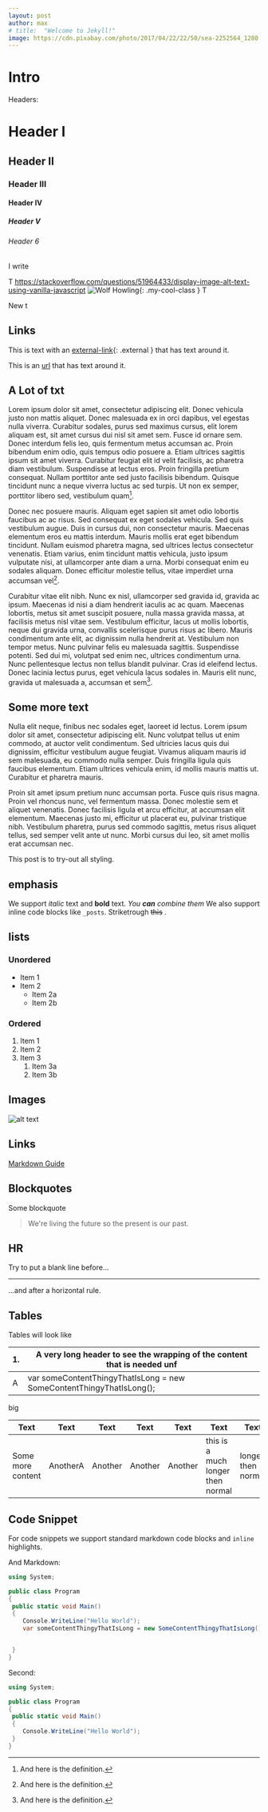 ```yaml
---
layout: post
author: max
# title:  "Welcome to Jekyll!"
image: https://cdn.pixabay.com/photo/2017/04/22/22/50/sea-2252564_1280.jpg
---
```


# Intro


Headers:
# Header I
## Header II
### Header III
#### Header IV
##### Header V
###### Header 6

I write

T
https://stackoverflow.com/questions/51964433/display-image-alt-text-using-vanilla-javascript
![Wolf Howling](https://cdn.pixabay.com/photo/2019/10/19/11/35/wolf-4561204_1280.png){: .my-cool-class }
T

New t

## Links
This is text with an [external-link](https://stackoverflow.com/questions/51964433/display-image-alt-text-using-vanilla-javascript){: .external } that has text around it.

This is an [url](https://stackoverflow.com/questions/51964433/display-image-alt-text-using-vanilla-javascript) that has text around it.

## A Lot of txt

Lorem ipsum dolor sit amet, consectetur adipiscing elit. Donec vehicula justo non mattis aliquet. Donec malesuada ex in orci dapibus, vel egestas nulla viverra. Curabitur sodales, purus sed maximus cursus, elit lorem aliquam est, sit amet cursus dui nisl sit amet sem. Fusce id ornare sem. Donec interdum felis leo, quis fermentum metus accumsan ac. Proin bibendum enim odio, quis tempus odio posuere a. Etiam ultrices sagittis ipsum sit amet viverra. Curabitur feugiat elit id velit facilisis, ac pharetra diam vestibulum. Suspendisse at lectus eros. Proin fringilla pretium consequat. Nullam porttitor ante sed justo facilisis bibendum. Quisque tincidunt nunc a neque viverra luctus ac sed turpis. Ut non ex semper, porttitor libero sed, vestibulum quam[^1].

Donec nec posuere mauris. Aliquam eget sapien sit amet odio lobortis faucibus ac ac risus. Sed consequat ex eget sodales vehicula. Sed quis vestibulum augue. Duis in cursus dui, non consectetur mauris. Maecenas elementum eros eu mattis interdum. Mauris mollis erat eget bibendum tincidunt. Nullam euismod pharetra magna, sed ultrices lectus consectetur venenatis. Etiam varius, enim tincidunt mattis vehicula, justo ipsum vulputate nisi, at ullamcorper ante diam a urna. Morbi consequat enim eu sodales aliquam. Donec efficitur molestie tellus, vitae imperdiet urna accumsan vel[^2].

Curabitur vitae elit nibh. Nunc ex nisl, ullamcorper sed gravida id, gravida ac ipsum. Maecenas id nisi a diam hendrerit iaculis ac ac quam. Maecenas lobortis, metus sit amet suscipit posuere, nulla massa gravida massa, at facilisis metus nisl vitae sem. Vestibulum efficitur, lacus ut mollis lobortis, neque dui gravida urna, convallis scelerisque purus risus ac libero. Mauris condimentum ante elit, ac dignissim nulla hendrerit at. Vestibulum non tempor metus. Nunc pulvinar felis eu malesuada sagittis. Suspendisse potenti. Sed dui mi, volutpat sed enim nec, ultrices condimentum urna. Nunc pellentesque lectus non tellus blandit pulvinar. Cras id eleifend lectus. Donec lacinia lectus purus, eget vehicula lacus sodales in. Mauris elit nunc, gravida ut malesuada a, accumsan et sem[^3].

## Some more text

Nulla elit neque, finibus nec sodales eget, laoreet id lectus. Lorem ipsum dolor sit amet, consectetur adipiscing elit. Nunc volutpat tellus ut enim commodo, at auctor velit condimentum. Sed ultricies lacus quis dui dignissim, efficitur vestibulum augue feugiat. Vivamus aliquam mauris id sem malesuada, eu commodo nulla semper. Duis fringilla ligula quis faucibus elementum. Etiam ultrices vehicula enim, id mollis mauris mattis ut. Curabitur et pharetra mauris.

Proin sit amet ipsum pretium nunc accumsan porta. Fusce quis risus magna. Proin vel rhoncus nunc, vel fermentum massa. Donec molestie sem et aliquet venenatis. Donec facilisis ligula et arcu efficitur, at accumsan elit elementum. Maecenas justo mi, efficitur ut placerat eu, pulvinar tristique nibh. Vestibulum pharetra, purus sed commodo sagittis, metus risus aliquet tellus, sed semper velit ante ut nunc. Morbi cursus dui leo, sit amet mollis erat accumsan nec.


This post is to try-out all styling.

## emphasis

We support _italic_ text and **bold** text. _You **can** combine them_ We also support inline code blocks like `_posts`. Striketrough ~~this~~ .

## lists

### Unordered

* Item 1
* Item 2
  * Item 2a
  * Item 2b

### Ordered

1. Item 1
1. Item 2
1. Item 3
   1. Item 3a
   1. Item 3b

## Images

![alt text](https://upload.wikimedia.org/wikipedia/commons/9/9a/Visual_Studio_Code_1.35_icon.svg "Logo Title Text 1")

## Links

[Markdown Guide](https://guides.github.com/features/mastering-markdown/)

## Blockquotes

Some blockquote

> We're living the future so
> the present is our past.


## HR

Try to put a blank line before...

---

...and after a horizontal rule.


## Tables

Tables will look like 

| 1. | A very long header to see the wrapping of the content that is needed unf |
| --- | --- |
| A | var someContentThingyThatIsLong = new SomeContentThingyThatIsLong(); |

big

<div class="table-wrapper" markdown="block">

| Text | Text | Text | Text | Text | Text | Text | Text | Text | Text |
| --- | --- | --- | --- | --- | --- | --- | --- | --- | --- |
| Some more content | AnotherA | Another | Another | Another | this is a much longer then normal | longer then normal | longer then normal | A | A |

</div>

## Code Snippet

For code snippets we support standard markdown code blocks and `inline` highlights.


And Markdown:

```cs
using System;

public class Program
{
 public static void Main()
 {
    Console.WriteLine("Hello World");
    var someContentThingyThatIsLong = new SomeContentThingyThatIsLong();     var someContentThingyThatIsLong = new SomeContentThingyThatIsLong();     var someContentThingyThatIsLong = new SomeContentThingyThatIsLong();


 }
}
```

Second:

```cs
using System;

public class Program
{
 public static void Main()
 {
    Console.WriteLine("Hello World");
 }
}
```








[^1]: And here is the definition.
[^2]: And here is the definition.
[^3]: And here is the definition.